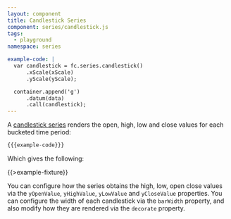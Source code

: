 ```yaml
---
layout: component
title: Candlestick Series
component: series/candlestick.js
tags:
  - playground
namespace: series

example-code: |
  var candlestick = fc.series.candlestick()
      .xScale(xScale)
      .yScale(yScale);

  container.append('g')
      .datum(data)
      .call(candlestick);
---
```


A [candlestick series](http://en.wikipedia.org/wiki/Candlestick_chart) renders the open, high, low and close values for each bucketed time period:

```js
{{{example-code}}}
```

Which gives the following:

{{>example-fixture}}

You can configure how the series obtains the high, low, open close values via the `yOpenValue`, `yHighValue`, `yLowValue` and `yCloseValue` properties. You can configure the width of each candlestick via the `barWidth` property, and also modify how they are rendered via the `decorate` property.
